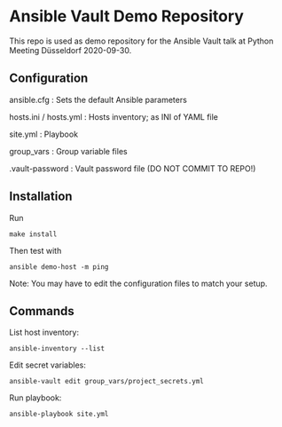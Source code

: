 Ansible Vault Demo Repository
=============================

This repo is used as demo repository for the Ansible Vault talk at Python Meeting Düsseldorf 2020-09-30.

Configuration
--------------

ansible.cfg
:   Sets the default Ansible parameters

hosts.ini / hosts.yml
:   Hosts inventory; as INI of YAML file

site.yml
:   Playbook

group_vars
:   Group variable files

.vault-password
:   Vault password file (DO NOT COMMIT TO REPO!)

Installation
------------

Run

    make install

Then test with

    ansible demo-host -m ping

Note: You may have to edit the configuration files to match your setup.

Commands
--------

List host inventory:

    ansible-inventory --list

Edit secret variables:

    ansible-vault edit group_vars/project_secrets.yml

Run playbook:

    ansible-playbook site.yml
